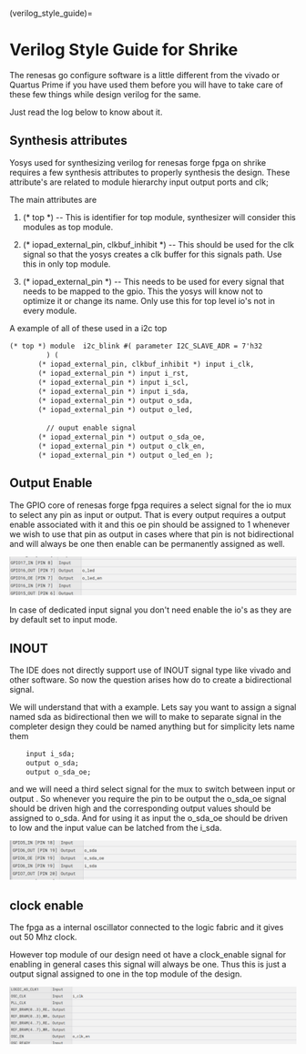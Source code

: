 (verilog_style_guide)=

# Verilog Style Guide for Shrike 

The renesas go configure software is a little  different from the vivado or Quartus Prime if you have used them before you will have to take care of these few things while design verilog for the same. 

Just read the log below to know about it.  


## Synthesis attributes 
Yosys used for synthesizing verilog for renesas forge fpga on shrike requires a few synthesis attributes to properly synthesis the design.
These attribute's are related to module hierarchy input output ports and clk;

The main attributes are 

 1. (* top *) -- This is identifier for top module, synthesizer will consider this modules as top module. 

 2. (* iopad_external_pin, clkbuf_inhibit *) -- This should be used for the clk signal so that the yosys creates a clk buffer for this signals path. Use this in only top module. 

 3. (* iopad_external_pin *) -- This needs to be used for every signal that needs to be mapped to the gpio. This the yosys will know not to optimize it or change its name. Only use this for top level io's not in every module.

 A example of all of these used in a i2c top  

 ```
(* top *) module  i2c_blink #( parameter I2C_SLAVE_ADR = 7'h32
		  ) ( 
		(* iopad_external_pin, clkbuf_inhibit *) input i_clk,
		(* iopad_external_pin *) input i_rst,
		(* iopad_external_pin *) input i_scl,
		(* iopad_external_pin *) input i_sda,
		(* iopad_external_pin *) output o_sda,
		(* iopad_external_pin *) output o_led,
		  
		  // ouput enable signal 
		(* iopad_external_pin *) output o_sda_oe,
		(* iopad_external_pin *) output o_clk_en,
		(* iopad_external_pin *) output o_led_en );
 ```


## Output Enable 

The GPIO core of renesas forge fpga requires a select signal for the io mux to select any pin as input or output.
That is every output requires a output enable associated with it and this oe pin should be assigned to 1 whenever we wish to use that pin as output in cases where that pin is not bidirectional and will always be one then enable can be permanently assigned as well.

![alt text](./images/output.png)

In case of dedicated input signal you don't need enable the io's as they are by default set to input mode.


## INOUT 

The IDE does not directly support use of INOUT signal type like vivado and other software.
So now the question arises how do to create a bidirectional signal.

We will understand that with a example. Lets say you want to assign a signal named sda as bidirectional then we will to make to separate signal in the completer design they could be named anything but for simplicity lets name them 

```
    input i_sda;
    output o_sda;
    output o_sda_oe;
```

and we will need a third select signal for the mux to switch between input or output . So whenever you require the pin to be output the o_sda_oe signal should be driven high and the corresponding output values should be assigned to o_sda. And for using it as input the o_sda_oe should be driven to low and the input value can be latched from the i_sda.

![alt text](./images/inout.png)


## clock enable 

The fpga as a internal oscillator connected to the logic fabric and it gives out 50 Mhz clock.

However top module of our design need ot have a clock_enable signal for enabling in general cases this signal will always be one. 
Thus this is just a output signal assigned to one in the top module of the design.

![alt text](./images/clk.png)




